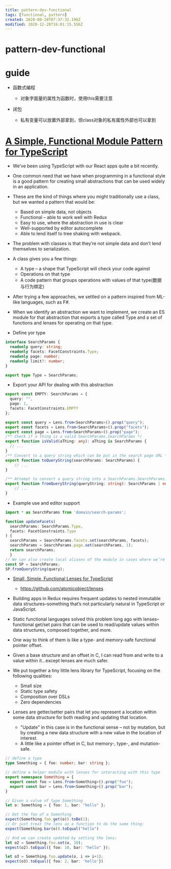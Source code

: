 ```yaml
---
title: pattern-dev-functional
tags: [functional, pattern]
created: 2020-08-28T07:37:32.196Z
modified: 2020-12-20T16:01:15.556Z
---
```


# pattern-dev-functional

# guide

- 函数式编程
  - 对象字面量的属性为函数时，使用this需要注意

- 闭包
  - 私有变量可以放置外部拿到，但class对象的私有属性外部也可以拿到
# [A Simple, Functional Module Pattern for TypeScript](https://spin.atomicobject.com/2017/10/26/typescript-functional-module-pattern/)
- We’ve been using TypeScript with our React apps quite a bit recently. 
- One common need that we have when programming in a functional style is a good pattern for creating small abstractions that can be used widely in an application.
- These are the kind of things where you might traditionally use a class, but we wanted a pattern that would be:
  - Based on simple data, not objects
  - Functional – able to work well with Redux
  - Easy to use, where the abstraction in use is clear
  - Well-supported by editor autocomplete
  - Able to lend itself to tree shaking with webpack.

- The problem with classes is that they’re not simple data and don’t lend themselves to serialization. 
- A class gives you a few things:
  - A type – a shape that TypeScript will check your code against
  - Operations on that type
  - A code pattern that groups operations with values of that type(数据与行为绑定)

- After trying a few approaches, we settled on a pattern inspired from ML-like languages, such as F#. 
- When we identify an abstraction we want to implement, we create an ES module for that abstraction that exports a type called Type and a set of functions and lenses for operating on that type.

- Define yor type

```typescript
interface SearchParams {
  readonly query: string;
  readonly facets: FacetConstraints.Type;
  readonly page: number;
  readonly limit?: number;
}

export type Type = SearchParams;
```

- Export your API for dealing with this abstraction

```typescript
export const EMPTY: SearchParams = {
  query: "",
  page: 1,
  facets: FacetConstraints.EMPTY
};

export const query = Lens.from<SearchParams>().prop("query");
export const facets = Lens.from<SearchParams>().prop("facets");
export const page = Lens.from<SearchParams>().prop("page");
/** Check if a thing is a valid SearchParams.SearchParams */
export function isValid(aThing: any): aThing is SearchParams {
  // ...
}
/** Convert to a query string which can be put in the search page URL */
export function toQueryString(searchParams: SearchParams) {
	// ...
}

/** Attempt to convert a query string into a SearchParams.SearchParams. This can fail. */
export function fromQueryString(queryString: string): SearchParams | null {
	// ...
}

```

- Example use and editor support

```typescript
import * as SearchParams from 'domain/search-params';

function updateFacets(
  searchParams: SearchParams.Type,
  facets: FacetConstraints.Type
) {
  searchParams = SearchParams.facets.set(searchParams, facets);
  searchParams = SearchParams.page.set(searchParams, 1);
  return searchParams;
  }
// We can also create local aliases of the module in cases where we’re dealing primarily with one abstraction
const SP = SearchParams;
SP.fromQueryString(query);

```

- [Small, Simple, Functional Lenses for TypeScript](https://spin.atomicobject.com/2017/09/27/typescript-lens-library/)
  - https://github.com/atomicobject/lenses

- Building apps in Redux requires frequent updates to nested immutable data structures–something that’s not particularly natural in TypeScript or JavaScript.
- Static functional languages solved this problem long ago with lenses–functional get/set pairs that can be used to read/update values within data structures, composed together, and more. 
- One way to think of them is like a type- and memory-safe functional pointer offset. 
- Given a base structure and an offset in C, I can read from and write to a value within it…except lenses are much safer.
- We put together a tiny little lens library for TypeScript, focusing on the following qualities:
  - Small size
  - Static type safety
  - Composition over DSLs
  - Zero dependencies

- Lenses are getter/setter pairs that let you represent a location within some data structure for both reading and updating that location. 
  - "Update" in this case is in the functional sense – not by mutation, but by creating a new data structure with a new value in the location of interest. 
  - A little like a pointer offset in C, but memory-, type-, and mutation-safe.

```typescript
// define a type
type Something = { foo: number; bar: string };

// define a helper module with lenses for interacting with this type
export namespace Something = {
  export const foo = Lens.from<Something>().prop("foo");
  export const bar = Lens.from<Something>().prop("bar");
}

// Given a value of type Something
let o: Something = { foo: 1, bar: "hello" };

// Get the foo of a Something
expect(Something.foo.get(o)).toBe(1);
// Or just treat the lens as a function to do the same thing:
expect(Something.bar(o)).toEqual("hello")

// And we can create updated by setting the lens:
let o2 = Something.foo.set(o, 10);
expect(o2).toEqual({ foo: 10, bar: "hello" });

let o3 = Something.foo.update(o, i => i+1);
expect(o3).toEqual({ foo: 2, bar: 'hello'})
```
